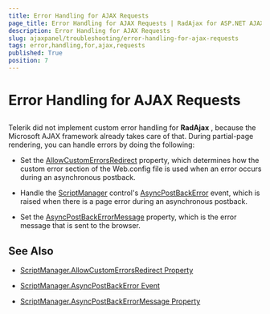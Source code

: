 ```yaml
---
title: Error Handling for AJAX Requests
page_title: Error Handling for AJAX Requests | RadAjax for ASP.NET AJAX Documentation
description: Error Handling for AJAX Requests
slug: ajaxpanel/troubleshooting/error-handling-for-ajax-requests
tags: error,handling,for,ajax,requests
published: True
position: 7
---
```


# Error Handling for AJAX Requests



## 

Telerik did not implement custom error handling for **RadAjax** , because the Microsoft AJAX framework already takes care of that. During partial-page rendering, you can handle errors by doing the following:

* Set the [AllowCustomErrorsRedirect](https://msdn.microsoft.com/en-us/library/system.web.ui.scriptmanager.allowcustomerrorsredirect.aspx) property, which determines how the custom error section of the Web.config file is used when an error occurs during an asynchronous postback.

* Handle the [ScriptManager](https://msdn.microsoft.com/en-us/library/bb398863.aspx) control's [AsyncPostBackError](https://msdn.microsoft.com/en-us/library/system.web.ui.scriptmanager.asyncpostbackerror.aspx) event, which is raised when there is a page error during an asynchronous postback.

* Set the [AsyncPostBackErrorMessage](https://msdn.microsoft.com/en-us/library/system.web.ui.scriptmanager.asyncpostbackerrormessage.aspx) property, which is the error message that is sent to the browser.

## See Also

 * [ScriptManager.AllowCustomErrorsRedirect Property](https://msdn.microsoft.com/en-us/library/system.web.ui.scriptmanager.allowcustomerrorsredirect.aspx)

 * [ScriptManager.AsyncPostBackError Event](https://msdn.microsoft.com/en-us/library/system.web.ui.scriptmanager.asyncpostbackerror.aspx)

 * [ScriptManager.AsyncPostBackErrorMessage Property](https://msdn.microsoft.com/en-us/library/system.web.ui.scriptmanager.asyncpostbackerrormessage.aspx)
